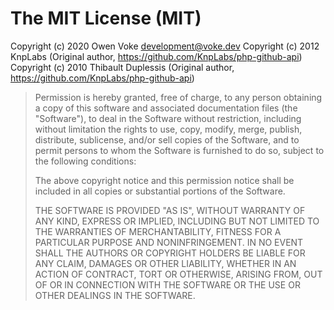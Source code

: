 # The MIT License (MIT)

Copyright (c) 2020 Owen Voke <development@voke.dev>
Copyright (c) 2012 KnpLabs (Original author, https://github.com/KnpLabs/php-github-api)
Copyright (c) 2010 Thibault Duplessis (Original author, https://github.com/KnpLabs/php-github-api)

>Permission is hereby granted, free of charge, to any person obtaining a copy
>of this software and associated documentation files (the "Software"), to deal
>in the Software without restriction, including without limitation the rights
>to use, copy, modify, merge, publish, distribute, sublicense, and/or sell
>copies of the Software, and to permit persons to whom the Software is
>furnished to do so, subject to the following conditions:
>
>The above copyright notice and this permission notice shall be included in
>all copies or substantial portions of the Software.
>
>THE SOFTWARE IS PROVIDED "AS IS", WITHOUT WARRANTY OF ANY KIND, EXPRESS OR
>IMPLIED, INCLUDING BUT NOT LIMITED TO THE WARRANTIES OF MERCHANTABILITY,
>FITNESS FOR A PARTICULAR PURPOSE AND NONINFRINGEMENT. IN NO EVENT SHALL THE
>AUTHORS OR COPYRIGHT HOLDERS BE LIABLE FOR ANY CLAIM, DAMAGES OR OTHER
>LIABILITY, WHETHER IN AN ACTION OF CONTRACT, TORT OR OTHERWISE, ARISING FROM,
>OUT OF OR IN CONNECTION WITH THE SOFTWARE OR THE USE OR OTHER DEALINGS IN
>THE SOFTWARE.
